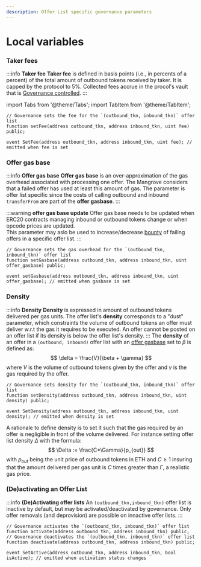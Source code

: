 ```yaml
---
description: Offer List specific governance parameters
---
```


# Local variables

### Taker fees
:::info **Taker fee**
**Taker fee** is defined in basis points (i.e., in percents of a percent) of the total amount of outbound tokens received by taker. 
It is capped by the protocol to 5%. Collected fees accrue in the procol's vault that is [Governance controlled](./global-variables#other-governance-controlled-setters).
:::

import Tabs from '@theme/Tabs';
import TabItem from '@theme/TabItem';

<Tabs>
    <TabItem value="signature" label="Signature" default>

```solidity
// Governance sets the fee for the `(outbound_tkn, inbound_tkn)` offer list
function setFee(address outbound_tkn, address inbound_tkn, uint fee) public;

```

</TabItem>
<TabItem value="events" label="Events">

```solidity
event SetFee(address outbound_tkn, address inbound_tkn, uint fee); // emitted when fee is set
```

</TabItem>
</Tabs>

### Offer gas base
:::info **Offer gas base**
**Offer gas base** is an over-approximation of the gas overhead associated with processing one offer. 
The Mangrove considers that a failed offer has used at least this amount of gas. 
The parameter is offer list specific since the costs of calling outbound and inbound `transferFrom` are part of the **offer gasbase**. 
:::

:::warning **offer gas base update**
Offer gas base needs to be updated when ERC20 contracts managing inbound or outbound tokens change or when opcode prices are updated.  
This parameter may aslo be used to increase/decrease [bounty](../taking-and-making-offers/reactive-offer/offer-provision.md#bounty) of failing offers in a specific offer list. 
:::

<Tabs>
    <TabItem value="signature" label="Signature" default>

```solidity
// Governance sets the gas overhead for the `(outbound_tkn, inbound_tkn)` offer list
function setGasbase(address outbound_tkn, address inbound_tkn, uint offer_gasbase) public;

```

</TabItem>
<TabItem value="events" label="Events">

```solidity
event setGasbase(address outbound_tkn, address inbound_tkn, uint offer_gasbase); // emitted when gasbase is set
```

</TabItem>
</Tabs>

### Density
:::info **Density**
**Density** is expressed in amount of outbound tokens delivered per gas units.
The offer list's **density** corresponds to a "dust" parameter, which constraints the volume of outbound tokens an offer must deliver w.r.t the gas it requires to be executed. 
An offer cannot be posted on an offer list if its density is below the offer list's density.
:::
The **density** of an offer in a `(outbound, inbound)` offer list with an [offer gasbase](./local-variables#offer-gas-base) set to $\beta$ is defined as:
$$
\delta = \frac{V}{\beta + \gamma}
$$
where $V$ is the volume of outbound tokens given by the offer and $\gamma$ is the gas required by the offer.

<Tabs>
<TabItem value="signature" label="Signature" default>

```solidity
// Governance sets density for the `(outbound_tkn, inbound_tkn)` offer list
function setDensity(address outbound_tkn, address inbound_tkn, uint density) public;

```
</TabItem>
<TabItem value="events" label="Events">

```solidity
event SetDensity(address outbound_tkn, address inbound_tkn, uint density); // emitted when density is set
```
</TabItem>
</Tabs>

A rationale to define density is to set it such that the gas required by an offer is negligible in front of the volume delivered. 
For instance setting offer list density $\Delta$ with the formula:
$$
\Delta := \frac{C*\Gamma}{p_{out}}
$$
with $p_{out}$ being the unit price of outbound tokens in ETH and $C\geq 1$ insuring that the amount delivered per gas unit is $C$ times greater than $\Gamma$, a realistic gas price.

### (De)activating an Offer List
:::info **(De)Activating offer lists**
An `(outbound_tkn,inbound_tkn)` offer list is inactive by default, but may be activated/deactivated by governance. Only offer removals (and deprovision) are possible on innactive offer lists.
:::

<Tabs>
<TabItem value="signature" label="Signature" default>

```solidity
// Governance activates the `(outbound_tkn, inbound_tkn)` offer list
function activate(address outbound_tkn, address inbound_tkn) public;
// Governance deactivates the `(outbound_tkn, inbound_tkn)` offer list
function deactivate(address outbound_tkn, address inbound_tkn) public;

```
</TabItem>
<TabItem value="events" label="Events">

```solidity
event SetActive(address outbound_tkn, address inbound_tkn, bool isActive); // emitted when activation status changes
```
</TabItem>
</Tabs>


